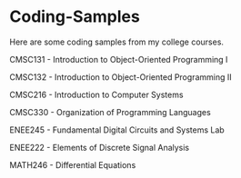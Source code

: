 Coding-Samples
==============

Here are some coding samples from my college courses.

CMSC131 - Introduction to Object-Oriented Programming I

CMSC132 - Introduction to Object-Oriented Programming II

CMSC216 - Introduction to Computer Systems

CMSC330 - Organization of Programming Languages

ENEE245 - Fundamental Digital Circuits and Systems Lab

ENEE222 - Elements of Discrete Signal Analysis

MATH246 - Differential Equations
